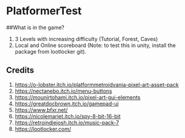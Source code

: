 # PlatformerTest

##What is in the game?
1. 3 Levels with increasing difficulty (Tutorial, Forest, Caves)
2. Local and Online scoreboard (Note: to test this in unity, install the package from lootlocker git).

## Credits
1. https://o-lobster.itch.io/platformmetroidvania-pixel-art-asset-pack
2. https://nectanebo.itch.io/menu-buttons
3. https://mounirtohami.itch.io/pixel-art-gui-elements
4. https://greatdocbrown.itch.io/gamepad-ui
5. https://www.bfxr.net/
6. https://nicolemariet.itch.io/spy-8-bit-16-bit
7. https://retroindiejosh.itch.io/music-pack-7
8. https://lootlocker.com/